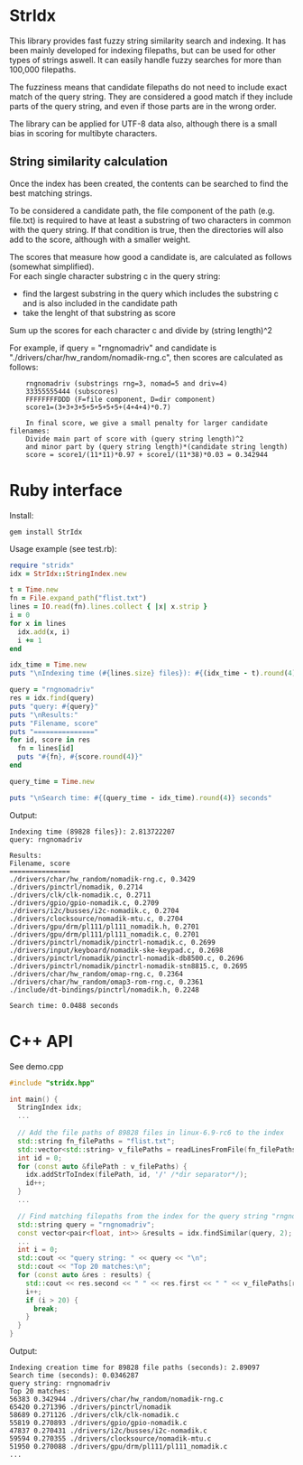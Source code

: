 # StrIdx
This library provides fast fuzzy string similarity search and indexing. It has been mainly developed for indexing filepaths, but can be used for other types of strings aswell. It can easily handle fuzzy searches for more than 100,000 filepaths.

The fuzziness means that candidate filepaths do not need to include exact match of the query string. They are considered a good match if they include parts of the query string, and even if those parts are in the wrong order.

The library can be applied for UTF-8 data also, although there is a small bias in scoring for multibyte characters.


## String similarity calculation

Once the index has been created, the contents can be searched to find the best matching strings. 

To be considered a candidate path, the file component of the path (e.g. file.txt)
is required to have at least a substring of two characters in common with the
query string. If that condition is true, then the directories will also add to the
score, although with a smaller weight.

The scores that measure how good a candidate is, are calculated as follows (somewhat simplified).  
For each single character substring c in the query string:

 - find the largest substring in the query which includes the substring c and is also included in the candidate path
 - take the lenght of that substring as score
    
Sum up the scores for each character c and divide by (string length)^2
  
For example, if query = "rngnomadriv" 
and candidate is "./drivers/char/hw_random/nomadik-rng.c", then scores are calculated as follows:
```
    rngnomadriv (substrings rng=3, nomad=5 and driv=4)
    33355555444 (subscores)
    FFFFFFFFDDD (F=file component, D=dir component)
    score1=(3+3+3+5+5+5+5+5+(4+4+4)*0.7)

    In final score, we give a small penalty for larger candidate filenames:
    Divide main part of score with (query string length)^2 
    and minor part by (query string length)*(candidate string length)
    score = score1/(11*11)*0.97 + score1/(11*38)*0.03 = 0.342944
```

# Ruby interface
Install:
```
gem install StrIdx
```

Usage example (see test.rb):
```ruby
require "stridx"
idx = StrIdx::StringIndex.new

t = Time.new
fn = File.expand_path("flist.txt")
lines = IO.read(fn).lines.collect { |x| x.strip }
i = 0
for x in lines
  idx.add(x, i)
  i += 1
end

idx_time = Time.new 
puts "\nIndexing time (#{lines.size} files}): #{(idx_time - t).round(4)} seconds"

query = "rngnomadriv"
res = idx.find(query)
puts "query: #{query}"
puts "\nResults:"
puts "Filename, score"
puts "==============="
for id, score in res
  fn = lines[id]
  puts "#{fn}, #{score.round(4)}"
end

query_time = Time.new 

puts "\nSearch time: #{(query_time - idx_time).round(4)} seconds"

```

Output:
```
Indexing time (89828 files}): 2.813722207
query: rngnomadriv

Results:
Filename, score
===============
./drivers/char/hw_random/nomadik-rng.c, 0.3429
./drivers/pinctrl/nomadik, 0.2714
./drivers/clk/clk-nomadik.c, 0.2711
./drivers/gpio/gpio-nomadik.c, 0.2709
./drivers/i2c/busses/i2c-nomadik.c, 0.2704
./drivers/clocksource/nomadik-mtu.c, 0.2704
./drivers/gpu/drm/pl111/pl111_nomadik.h, 0.2701
./drivers/gpu/drm/pl111/pl111_nomadik.c, 0.2701
./drivers/pinctrl/nomadik/pinctrl-nomadik.c, 0.2699
./drivers/input/keyboard/nomadik-ske-keypad.c, 0.2698
./drivers/pinctrl/nomadik/pinctrl-nomadik-db8500.c, 0.2696
./drivers/pinctrl/nomadik/pinctrl-nomadik-stn8815.c, 0.2695
./drivers/char/hw_random/omap-rng.c, 0.2364
./drivers/char/hw_random/omap3-rom-rng.c, 0.2361
./include/dt-bindings/pinctrl/nomadik.h, 0.2248

Search time: 0.0488 seconds
```


# C++ API
See demo.cpp
```cpp
#include "stridx.hpp"

int main() {
  StringIndex idx;
  ...
  
  // Add the file paths of 89828 files in linux-6.9-rc6 to the index
  std::string fn_filePaths = "flist.txt";
  std::vector<std::string> v_filePaths = readLinesFromFile(fn_filePaths);
  int id = 0;
  for (const auto &filePath : v_filePaths) {
    idx.addStrToIndex(filePath, id, '/' /*dir separator*/);
    id++;
  }
  ...

  // Find matching filepaths from the index for the query string "rngnomadriv"
  std::string query = "rngnomadriv";
  const vector<pair<float, int>> &results = idx.findSimilar(query, 2);
  ...
  int i = 0;
  std::cout << "query string: " << query << "\n";
  std::cout << "Top 20 matches:\n";
  for (const auto &res : results) {
    std::cout << res.second << " " << res.first << " " << v_filePaths[res.second] << "\n";
    i++;
    if (i > 20) {
      break;
    }
  }
}


```

Output:
```
Indexing creation time for 89828 file paths (seconds): 2.89097
Search time (seconds): 0.0346287
query string: rngnomadriv
Top 20 matches:
56383 0.342944 ./drivers/char/hw_random/nomadik-rng.c
65420 0.271396 ./drivers/pinctrl/nomadik
58689 0.271126 ./drivers/clk/clk-nomadik.c
55819 0.270893 ./drivers/gpio/gpio-nomadik.c
47837 0.270431 ./drivers/i2c/busses/i2c-nomadik.c
59594 0.270355 ./drivers/clocksource/nomadik-mtu.c
51950 0.270088 ./drivers/gpu/drm/pl111/pl111_nomadik.c
...

```
